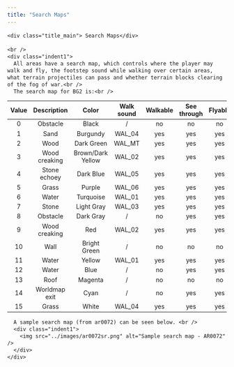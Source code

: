 ```yaml
---
title: "Search Maps"
---
```

    <div class="title_main"> Search Maps</div>

    <br />
    <div class="indent1">
      All areas have a search map, which controls where the player may walk and fly, the footstep sound while walking over certain areas, what terrain projectiles can pass and whether terrain blocks clearing of the fog of war.<br />
      The search map for BG2 is:<br />

| **Value** | **Description** | **Color**         | **Walk sound** | **Walkable** | **See through** | **Flyable** | **Projectiles** |
|:---------:|:---------------:|:-----------------:|:--------------:|:------------:|:---------------:|:-----------:|:---------------:|
| 0         | Obstacle        | Black             | /              | no           | no              | no          | no              |
| 1         | Sand            | Burgundy          | WAL_04         | yes          | yes             | yes         | yes             |
| 2         | Wood            | Dark Green        | WAL_MT         | yes          | yes             | yes         | yes             |
| 3         | Wood creaking   | Brown/Dark Yellow | WAL_02         | yes          | yes             | yes         | yes             |
| 4         | Stone echoey    | Dark Blue         | WAL_05         | yes          | yes             | yes         | yes             |
| 5         | Grass           | Purple            | WAL_06         | yes          | yes             | yes         | yes             |
| 6         | Water           | Turquoise         | WAL_01         | yes          | yes             | yes         | yes             |
| 7         | Stone           | Light Gray        | WAL_03         | yes          | yes             | yes         | yes             |
| 8         | Obstacle        | Dark Gray         | /              | no           | yes             | yes         | yes             |
| 9         | Wood creaking   | Red               | WAL_02         | yes          | yes             | yes         | yes             |
| 10        | Wall            | Bright Green      | /              | no           | no              | no          | no              |
| 11        | Water           | Yellow            | WAL_01         | yes          | yes             | yes         | yes             |
| 12        | Water           | Blue              | /              | no           | yes             | yes         | yes             |
| 13        | Roof            | Magenta           | /              | no           | no              | no          | no              |
| 14        | Worldmap exit   | Cyan              | /              | no           | yes             | yes         | yes             |
| 15        | Grass           | White             | WAL_04         | yes          | yes             | yes         | yes             |


      A sample search map (from ar0072) can be seen below. <br />
      <div class="indent1">
        <img src="../images/ar0072sr.png" alt="Sample search map - AR0072" />
      </div>
    </div>
  </div>
</div>

